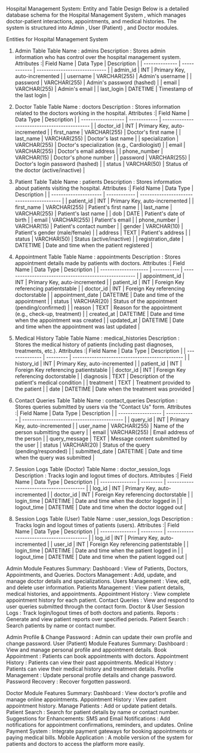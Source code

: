 Hospital Management System: Entity and Table Design
Below is a detailed database schema for the Hospital Management System , which manages doctor-patient interactions, appointments, and medical histories. The system is structured into Admin , User (Patient) , and Doctor modules.

Entities for Hospital Management System
1. Admin Table
Table Name : admins
Description : Stores admin information who has control over the hospital management system.
Attributes :| Field Name | Data Type | Description | | -------------- | ------------ | ----------------------------- | | admin_id | INT | Primary Key, auto-incremented | | username | VARCHAR(255) | Admin's username | | password | VARCHAR(255) | Admin's password (hashed) | | email | VARCHAR(255) | Admin's email | | last_login | DATETIME | Timestamp of the last login |

2. Doctor Table
Table Name : doctors
Description : Stores information related to the doctors working in the hospital.
Attributes :| Field Name | Data Type | Description | | ------------------ | ------------ | -------------------------------------------- | | doctor_id | INT | Primary Key, auto-incremented | | first_name | VARCHAR(255) | Doctor's first name | | last_name | VARCHAR(255) | Doctor's last name | | specialization | VARCHAR(255) | Doctor's specialization (e.g., Cardiologist) | | email | VARCHAR(255) | Doctor's email address | | phone_number | VARCHAR(15) | Doctor's phone number | | password | VARCHAR(255) | Doctor's login password (hashed) | | status | VARCHAR(50) | Status of the doctor (active/inactive) |

3. Patient Table
Table Name : patients
Description : Stores information about patients visiting the hospital.
Attributes :| Field Name | Data Type | Description | | --------------------- | ------------ | ----------------------------------------- | | patient_id | INT | Primary Key, auto-incremented | | first_name | VARCHAR(255) | Patient's first name | | last_name | VARCHAR(255) | Patient's last name | | dob | DATE | Patient's date of birth | | email | VARCHAR(255) | Patient's email | | phone_number | VARCHAR(15) | Patient's contact number | | gender | VARCHAR(10) | Patient's gender (male/female) | | address | TEXT | Patient's address | | status | VARCHAR(50) | Status (active/inactive) | | registration_date | DATETIME | Date and time when the patient registered |

4. Appointment Table
Table Name : appointments
Description : Stores appointment details made by patients with doctors.
Attributes :| Field Name | Data Type | Description | | -------------------- | ----------- | ------------------------------------------------------ | | appointment_id | INT | Primary Key, auto-incremented | | patient_id | INT | Foreign Key referencing patientstable | | doctor_id | INT | Foreign Key referencing doctorstable | | appointment_date | DATETIME | Date and time of the appointment | | status | VARCHAR(20) | Status of the appointment (pending/confirmed) | | reason | TEXT | Reason for the appointment (e.g., check-up, treatment) | | created_at | DATETIME | Date and time when the appointment was created | | updated_at | DATETIME | Date and time when the appointment was last updated |

5. Medical History Table
Table Name : medical_histories
Description : Stores the medical history of patients (including past diagnoses, treatments, etc.).
Attributes :| Field Name | Data Type | Description | | -------------- | --------- | ---------------------------------------------- | | history_id | INT | Primary Key, auto-incremented | | patient_id | INT | Foreign Key referencing patientstable | | doctor_id | INT | Foreign Key referencing doctorstable | | diagnosis | TEXT | Description of the patient's medical condition | | treatment | TEXT | Treatment provided to the patient | | date | DATETIME | Date when the treatment was provided |

6. Contact Queries Table
Table Name : contact_queries
Description : Stores queries submitted by users via the "Contact Us" form.
Attributes :| Field Name | Data Type | Description | | ------------------ | ------------ | ------------------------------------------ | | query_id | INT | Primary Key, auto-incremented | | user_name | VARCHAR(255) | Name of the person submitting the query | | email | VARCHAR(255) | Email address of the person | | query_message | TEXT | Message content submitted by the user | | status | VARCHAR(20) | Status of the query (pending/responded) | | submitted_date | DATETIME | Date and time when the query was submitted |

7. Session Logs Table (Doctor)
Table Name : doctor_session_logs
Description : Tracks login and logout times of doctors.
Attributes :| Field Name | Data Type | Description | | --------------- | --------- | ---------------------------------------- | | log_id | INT | Primary Key, auto-incremented | | doctor_id | INT | Foreign Key referencing doctorstable | | login_time | DATETIME | Date and time when the doctor logged in | | logout_time | DATETIME | Date and time when the doctor logged out |

8. Session Logs Table (User)
Table Name : user_session_logs
Description : Tracks login and logout times of patients (users).
Attributes :| Field Name | Data Type | Description | | --------------- | --------- | ----------------------------------------- | | log_id | INT | Primary Key, auto-incremented | | user_id | INT | Foreign Key referencing patientstable | | login_time | DATETIME | Date and time when the patient logged in | | logout_time | DATETIME | Date and time when the patient logged out |

Admin Module Features Summary:
Dashboard : View of Patients, Doctors, Appointments, and Queries.
Doctors Management : Add, update, and manage doctor details and specializations.
Users Management : View, edit, and delete user information.
Patients Management : View patient details, medical histories, and appointments.
Appointment History : View complete appointment history for each patient.
Contact Queries : View and respond to user queries submitted through the contact form.
Doctor & User Session Logs : Track login/logout times of both doctors and patients.
Reports : Generate and view patient reports over specified periods.
Patient Search : Search patients by name or contact number.

Admin Profile & Change Password : Admin can update their own profile and change password.
User (Patient) Module Features Summary:
Dashboard : View and manage personal profile and appointment details.
Book Appointment : Patients can book appointments with doctors.
Appointment History : Patients can view their past appointments.
Medical History : Patients can view their medical history and treatment details.
Profile Management : Update personal profile details and change password.
Password Recovery : Recover forgotten password.

Doctor Module Features Summary:
Dashboard : View doctor’s profile and manage online appointments.
Appointment History : View patient appointment history.
Manage Patients : Add or update patient details.
Patient Search : Search for patient details by name or contact number.
Suggestions for Enhancements:
SMS and Email Notifications : Add notifications for appointment confirmations, reminders, and updates.
Online Payment System : Integrate payment gateways for booking appointments or paying medical bills.
Mobile Application : A mobile version of the system for patients and doctors to access the platform more easily.